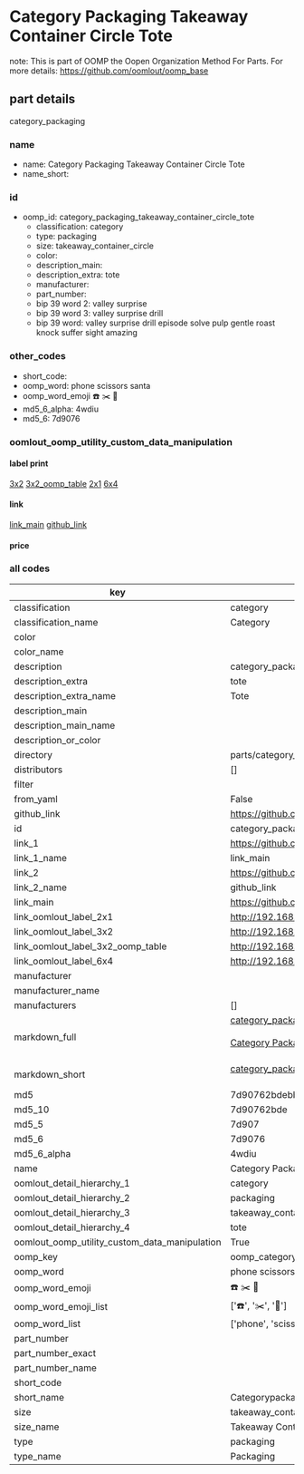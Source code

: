 # Category Packaging Takeaway Container Circle Tote  

note: This is part of OOMP the Oopen Organization Method For Parts. For more details: https://github.com/oomlout/oomp_base

##  part details



category_packaging

### name
* name: Category Packaging Takeaway Container Circle Tote
* name_short: 
### id
* oomp_id: category_packaging_takeaway_container_circle_tote
  * classification: category
  * type: packaging
  * size: takeaway_container_circle
  * color: 
  * description_main: 
  * description_extra: tote
  * manufacturer: 
  * part_number: 
  * bip 39 word 2: valley surprise
  * bip 39 word 3: valley surprise drill
  * bip 39 word: valley surprise drill episode solve pulp gentle roast knock suffer sight amazing

### other_codes
* short_code: 
* oomp_word: phone scissors santa
* oomp_word_emoji :phone: :scissors: :santa:
* md5_6_alpha: 4wdiu
* md5_6: 7d9076






### oomlout_oomp_utility_custom_data_manipulation
#### label print
[3x2](http://192.168.1.245:1112/?label=oomp%204wdiu)
[3x2_oomp_table](http://192.168.1.107:1112/?label=oomp%204wdiu)
[2x1](http://192.168.1.242:1112/?label=oomp%204wdiu)
[6x4](http://192.168.1.55:1112/?label=oomp%204wdiu)    

#### link

[link_main](https://github.com/oomlout/oomlout_oomp_current_version_messy/tree/main/parts/category_packaging_takeaway_container_circle_tote) [github_link](https://github.com/oomlout/oomlout_oomp_part_src/tree/main/parts/category_packaging_takeaway_container_circle_tote)                             

#### price







### all codes 
| key | value |  
| --- | --- |  
| classification | category |  
| classification_name | Category |  
| color |  |  
| color_name |  |  
| description | category_packaging |  
| description_extra | tote |  
| description_extra_name | Tote |  
| description_main |  |  
| description_main_name |  |  
| description_or_color |   |  
| directory | parts/category_packaging_takeaway_container_circle_tote |  
| distributors | [] |  
| filter |  |  
| from_yaml | False |  
| github_link | https://github.com/oomlout/oomlout_oomp_part_src/tree/main/parts/category_packaging_takeaway_container_circle_tote |  
| id | category_packaging_takeaway_container_circle_tote |  
| link_1 | https://github.com/oomlout/oomlout_oomp_current_version_messy/tree/main/parts/category_packaging_takeaway_container_circle_tote |  
| link_1_name | link_main |  
| link_2 | https://github.com/oomlout/oomlout_oomp_part_src/tree/main/parts/category_packaging_takeaway_container_circle_tote |  
| link_2_name | github_link |  
| link_main | https://github.com/oomlout/oomlout_oomp_current_version_messy/tree/main/parts/category_packaging_takeaway_container_circle_tote |  
| link_oomlout_label_2x1 | http://192.168.1.242:1112/?label=oomp%204wdiu |  
| link_oomlout_label_3x2 | http://192.168.1.245:1112/?label=oomp%204wdiu |  
| link_oomlout_label_3x2_oomp_table | http://192.168.1.107:1112/?label=oomp%204wdiu |  
| link_oomlout_label_6x4 | http://192.168.1.55:1112/?label=oomp%204wdiu |  
| manufacturer |  |  
| manufacturer_name |  |  
| manufacturers | [] |  
| markdown_full | [category_packaging_takeaway_container_circle_tote](https://github.com/oomlout/oomlout_oomp_current_version_messy/tree/main/parts/category_packaging_takeaway_container_circle_tote)<br>[](https://github.com/oomlout/oomlout_oomp_current_version_messy/tree/main/parts/category_packaging_takeaway_container_circle_tote)<br>[Category Packaging Takeaway Container Circle Tote](https://github.com/oomlout/oomlout_oomp_current_version_messy/tree/main/parts/category_packaging_takeaway_container_circle_tote)<br><br> |  
| markdown_short | [category_packaging_takeaway_container_circle_tote](https://github.com/oomlout/oomlout_oomp_current_version_messy/tree/main/parts/category_packaging_takeaway_container_circle_tote)<br><br> |  
| md5 | 7d90762bdebb0c26b5e774be85f69f87 |  
| md5_10 | 7d90762bde |  
| md5_5 | 7d907 |  
| md5_6 | 7d9076 |  
| md5_6_alpha | 4wdiu |  
| name | Category Packaging Takeaway Container Circle Tote |  
| oomlout_detail_hierarchy_1 | category |  
| oomlout_detail_hierarchy_2 | packaging |  
| oomlout_detail_hierarchy_3 | takeaway_container_circle |  
| oomlout_detail_hierarchy_4 | tote |  
| oomlout_oomp_utility_custom_data_manipulation | True |  
| oomp_key | oomp_category_packaging_takeaway_container_circle_tote |  
| oomp_word | phone scissors santa |  
| oomp_word_emoji | :phone: :scissors: :santa: |  
| oomp_word_emoji_list | [':phone:', ':scissors:', ':santa:'] |  
| oomp_word_list | ['phone', 'scissors', 'santa'] |  
| part_number |  |  
| part_number_exact |  |  
| part_number_name |  |  
| short_code |  |  
| short_name | Categorypackaging |  
| size | takeaway_container_circle |  
| size_name | Takeaway Container Circle |  
| type | packaging |  
| type_name | Packaging |  
